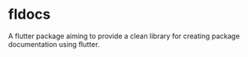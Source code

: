 # fldocs
A flutter package aiming to provide a clean library for creating package documentation using flutter.

